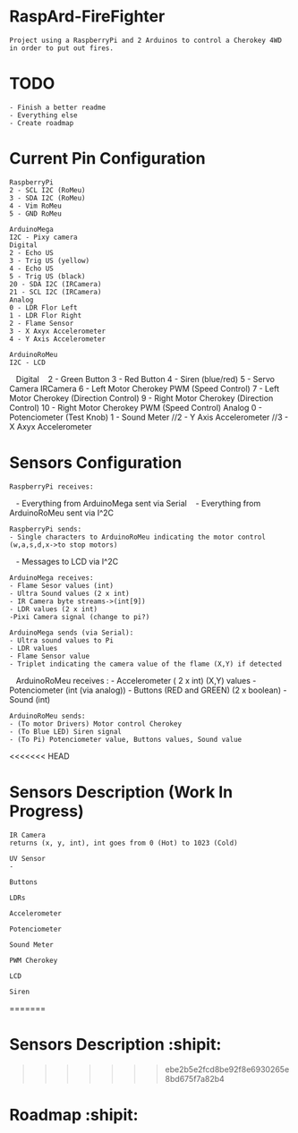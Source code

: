 # RaspArd-FireFighter

    Project using a RaspberryPi and 2 Arduinos to control a Cherokey 4WD in order to put out fires.

# TODO

    - Finish a better readme
    - Everything else
    - Create roadmap

# Current Pin Configuration
    
    RaspberryPi
    2 - SCL I2C (RoMeu)
    3 - SDA I2C (RoMeu)
    4 - Vim RoMeu
    5 - GND RoMeu

    ArduinoMega
    I2C - Pixy camera
    Digital
    2 - Echo US
    3 - Trig US (yellow)
    4 - Echo US
    5 - Trig US (black)
    20 - SDA I2C (IRCamera)
    21 - SCL I2C (IRCamera)
    Analog
    0 - LDR Flor Left
    1 - LDR Flor Right
    2 - Flame Sensor
    3 - X Axyx Accelerometer
    4 - Y Axis Accelerometer

    ArduinoRoMeu
    I2C - LCD
    Digital
    2 - Green Button
    3 - Red Button
    4 - Siren (blue/red)
    5 - Servo Camera IRCamera
    6 - Left Motor Cherokey PWM (Speed Control)
    7 - Left Motor Cherokey (Direction Control)
    9 - Right Motor Cherokey (Direction Control)
    10 - Right Motor Cherokey PWM (Speed Control)
    Analog
    0 - Potenciometer (Test Knob)
    1 - Sound Meter
    //2 - Y Axis Accelerometer
    //3 - X Axyx Accelerometer

# Sensors Configuration

    RaspberryPi receives:
    - Everything from ArduinoMega sent via Serial
    - Everything from ArduinoRoMeu sent via I^2C
    
    RaspberryPi sends:
    - Single characters to ArduinoRoMeu indicating the motor control (w,a,s,d,x->to stop motors) 
    - Messages to LCD via I^2C

    ArduinoMega receives:
    - Flame Sesor values (int)
    - Ultra Sound values (2 x int) 
    - IR Camera byte streams->(int[9])
    - LDR values (2 x int)
    -Pixi Camera signal (change to pi?)
    
    ArduinoMega sends (via Serial):
    - Ultra sound values to Pi
    - LDR values
    - Flame Sensor value
    - Triplet indicating the camera value of the flame (X,Y) if detected

    ArduinoRoMeu receives :
    - Accelerometer ( 2 x int) (X,Y) values
    - Potenciometer (int (via analog))
    - Buttons (RED and GREEN) (2 x boolean)
    - Sound (int)
   
    
    ArduinoRoMeu sends:
    - (To motor Drivers) Motor control Cherokey
    - (To Blue LED) Siren signal 
    - (To Pi) Potenciometer value, Buttons values, Sound value

<<<<<<< HEAD
# Sensors Description (Work In Progress)

    IR Camera
    returns (x, y, int), int goes from 0 (Hot) to 1023 (Cold)

    UV Sensor
    - 
    
    Buttons

    LDRs

    Accelerometer

    Potenciometer

    Sound Meter

    PWM Cherokey

    LCD

    Siren
=======
# Sensors Description :shipit:
>>>>>>> ebe2b5e2fcd8be92f8e6930265e8bd675f7a82b4

# Roadmap :shipit:

